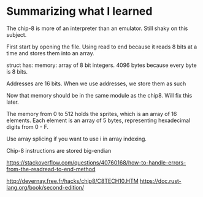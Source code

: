 # Summarizing what I learned

The chip-8 is more of an interpreter than an emulator. Still shaky on this subject.

First start by opening the file. Using read to end because it reads 8 bits at a time and stores them into an array.

struct has:
memory: array of 8 bit integers. 4096 bytes because every byte is 8 bits.

Addresses are 16 bits. When we use addresses, we store them as such 

Now that memory should be in the same module as the chip8.  Will fix this later.

The memory from 0 to 512 holds the sprites, which is an array of 16 elements. Each element is an array of 5 bytes, representing hexadecimal digits from 0 - F.

Use array splicing if you want to use i in array indexing.

Chip-8 instructions are stored big-endian

https://stackoverflow.com/questions/40760168/how-to-handle-errors-from-the-readread-to-end-method



http://devernay.free.fr/hacks/chip8/C8TECH10.HTM
https://doc.rust-lang.org/book/second-edition/

